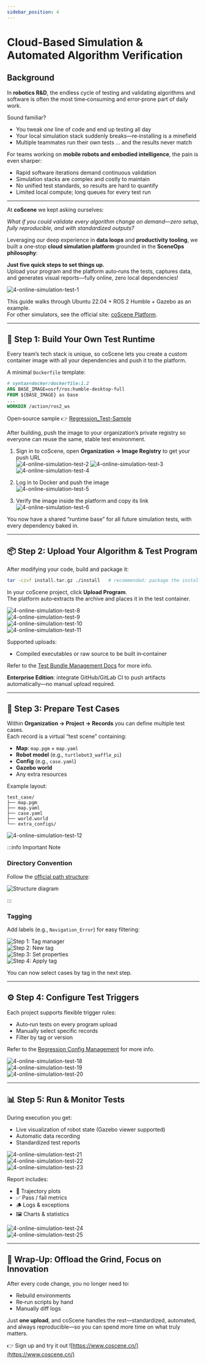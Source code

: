 ```yaml
---
sidebar_position: 4
---
```


# Cloud-Based Simulation & Automated Algorithm Verification

## Background

In **robotics R&D**, the endless cycle of testing and validating algorithms and software is often the most time‑consuming and error‑prone part of daily work.

Sound familiar?

- You tweak _one_ line of code and end up testing all day
- Your local simulation stack suddenly breaks—re‑installing is a minefield
- Multiple teammates run their own tests … and the results never match

For teams working on **mobile robots and embodied intelligence**, the pain is even sharper:

- Rapid software iterations demand continuous validation
- Simulation stacks are complex and costly to maintain
- No unified test standards, so results are hard to quantify
- Limited local compute; long queues for every test run

---

At **coScene** we kept asking ourselves:

_What if you could validate every algorithm change on demand—zero setup, fully reproducible, and with standardized outputs?_

Leveraging our deep experience in **data loops** and **productivity tooling**, we built a one‑stop **cloud simulation platform** grounded in the **SceneOps philosophy**:

**Just five quick steps to set things up.**  
Upload your program and the platform auto‑runs the tests, captures data, and generates visual reports—fully online, zero local dependencies!

![4-online-simulation-test-1](./img/4-online-simulation-test-1.png)

This guide walks through Ubuntu 22.04 + ROS 2 Humble + Gazebo as an example.  
For other simulators, see the official site: [coScene Platform](https://www.coscene.cn/).

---

## 🧱 Step 1: Build Your Own Test Runtime

Every team’s tech stack is unique, so coScene lets you create a custom container image with all your dependencies and push it to the platform.

A minimal `Dockerfile` template:

```Dockerfile
# syntax=docker/dockerfile:1.2
ARG BASE_IMAGE=osrf/ros:humble-desktop-full
FROM ${BASE_IMAGE} as base
...
WORKDIR /action/ros2_ws
```

Open‑source sample 👉 [Regression_Test-Sample](https://github.com/coscene-io/Regression_Test-Sample/blob/main/Dockerfile)

After building, push the image to your organization’s private registry so everyone can reuse the same, stable test environment.

1. Sign in to coScene, open **Organization → Image Registry** to get your push URL  
   ![4-online-simulation-test-2](./img/4-online-simulation-test-2.PNG)
   ![4-online-simulation-test-3](./img/4-online-simulation-test-3.PNG)
   ![4-online-simulation-test-4](./img/4-online-simulation-test-4.PNG)

2. Log in to Docker and push the image  
   ![4-online-simulation-test-5](./img/4-online-simulation-test-5.PNG)

3. Verify the image inside the platform and copy its link  
   ![4-online-simulation-test-6](./img/4-online-simulation-test-6.png)

You now have a shared “runtime base” for all future simulation tests, with every dependency baked in.

---

## 📦 Step 2: Upload Your Algorithm & Test Program

After modifying your code, build and package it:

```bash
tar -czvf install.tar.gz ./install   # recommended: package the install/ folder
```

In your coScene project, click **Upload Program**.  
The platform auto‑extracts the archive and places it in the test container.

![4-online-simulation-test-8](./img/4-online-simulation-test-8.png)  
![4-online-simulation-test-9](./img/4-online-simulation-test-9.png)  
![4-online-simulation-test-10](./img/4-online-simulation-test-10.png)  
![4-online-simulation-test-11](./img/4-online-simulation-test-11.png)

Supported uploads:

- Compiled executables or raw source to be built in‑container

Refer to the [Test Bundle Management Docs](../sim-and-tests/regression/4-test-bundle-management.md) for more info.

**Enterprise Edition**: integrate GitHub/GitLab CI to push artifacts automatically—no manual upload required.

---

## 🧪 Step 3: Prepare Test Cases

Within **Organization → Project → Records** you can define multiple test cases.  
Each record is a virtual “test scene” containing:

- **Map**: `map.pgm` + `map.yaml`
- **Robot model** (e.g., `turtlebot3_waffle_pi`)
- **Config** (e.g., `case.yaml`)
- **Gazebo world**
- Any extra resources

Example layout:

```
test_case/
├── map.pgm
├── map.yaml
├── case.yaml
├── world.world
└── extra_configs/
```

![4-online-simulation-test-12](./img/4-online-simulation-test-12.png)

:::info Important Note

### Directory Convention

Follow the [official path structure](../sim-and-tests/regression/1-intro.md):

![Structure diagram](./img/4-online-simulation-test-13.png)

:::

### Tagging

Add labels (e.g., `Navigation_Error`) for easy filtering:

![Step 1: Tag manager](./img/4-online-simulation-test-14.png)  
![Step 2: New tag](./img/4-online-simulation-test-15.png)  
![Step 3: Set properties](./img/4-online-simulation-test-16.png)  
![Step 4: Apply tag](./img/4-online-simulation-test-17.png)

You can now select cases by tag in the next step.

---

## ⚙️ Step 4: Configure Test Triggers

Each project supports flexible trigger rules:

- Auto‑run tests on every program upload
- Manually select specific records
- Filter by tag or version

Refer to the [Regression Config Management](../sim-and-tests/regression/3-config-management.md) for more info.

![4-online-simulation-test-18](./img/4-online-simulation-test-18.png)  
![4-online-simulation-test-19](./img/4-online-simulation-test-19.png)  
![4-online-simulation-test-20](./img/4-online-simulation-test-20.png)

---

## 📊 Step 5: Run & Monitor Tests

During execution you get:

- Live visualization of robot state (Gazebo viewer supported)
- Automatic data recording
- Standardized test reports

![4-online-simulation-test-21](./img/4-online-simulation-test-21.png)  
![4-online-simulation-test-22](./img/4-online-simulation-test-22.png)  
![4-online-simulation-test-23](./img/4-online-simulation-test-23.gif)

Report includes:

- 📍 Trajectory plots
- ✅ Pass / fail metrics
- 🪵 Logs & exceptions
- 🖼️ Charts & statistics

![4-online-simulation-test-24](./img/4-online-simulation-test-24.png)  
![4-online-simulation-test-25](./img/4-online-simulation-test-25.png)

---

## 🚀 Wrap‑Up: Offload the Grind, Focus on Innovation

After every code change, you no longer need to:

- Rebuild environments
- Re‑run scripts by hand
- Manually diff logs

Just **one upload**, and coScene handles the rest—standardized, automated, and always reproducible—so you can spend more time on what truly matters.

👉 Sign up and try it out ![https://www.coscene.cn/](https://www.coscene.cn/)
